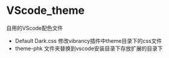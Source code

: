 # VScode_theme
自用的VScode配色文件
- Default Dark.css	修改vibrancy插件中theme目录下的css文件
- theme-phk 文件夹替换到vscode安装目录下存放扩展的目录下
